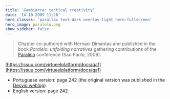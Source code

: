 ```yaml
---
title: 'Gambiarra: tactical creativity'
date: '14-10-2009 11:26'
hero_classes: 'parallax text-dark overlay-light hero-fullscreen'
hero_image: paralelo.png
show_sidebar: false
---
```


> Chapter co-authored with Hernani Dimantas and published in the book *Paralelo: unfolding narratives* gathering contributions of the [Paralelo](http://paralelo.wikidot.com/) conference (Sao Paulo, 2009).

[https://issuu.com/virtueelplatform/docs/qaf](https://issuu.com/virtueelplatform/docs/qaf)

- Portuguese version: page 242 (the original version was published in the [Desvio weblog](https://desvio.github.io/blog/gambiarra-criatividade-t%c3%a1tica/))
- English version: page 242